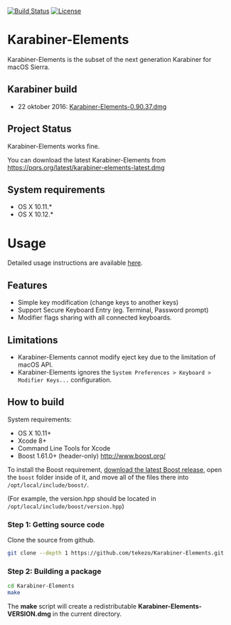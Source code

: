[![Build Status](https://travis-ci.org/tekezo/Karabiner-Elements.svg?branch=master)](https://travis-ci.org/tekezo/Karabiner-Elements)
[![License](https://img.shields.io/badge/license-Public%20Domain-blue.svg)](https://github.com/tekezo/Karabiner-Elements/blob/master/LICENSE.md)

# Karabiner-Elements

Karabiner-Elements is the subset of the next generation Karabiner for macOS Sierra.

## Karabiner build
* 22 oktober 2016: [Karabiner-Elements-0.90.37.dmg](https://raw.githubusercontent.com/erikdejonge/Karabiner-Elements/master/Karabiner-Elements-0.90.37.dmg)


## Project Status

Karabiner-Elements works fine.

You can download the latest Karabiner-Elements from https://pqrs.org/latest/karabiner-elements-latest.dmg

## System requirements

* OS X 10.11.*
* OS X 10.12.*

# Usage

Detailed usage instructions are available [here](usage/README.md).

## Features

* Simple key modification (change keys to another keys)
* Support Secure Keyboard Entry (eg. Terminal, Password prompt)
* Modifier flags sharing with all connected keyboards.

## Limitations

* Karabiner-Elements cannot modify eject key due to the limitation of macOS API.
* Karabiner-Elements ignores the `System Preferences > Keyboard > Modifier Keys...` configuration.

## How to build

System requirements:

* OS X 10.11+
* Xcode 8+
* Command Line Tools for Xcode
* Boost 1.61.0+ (header-only) http://www.boost.org/

To install the Boost requirement, [download the latest Boost release](http://www.boost.org/), open the `boost` folder inside of it, and move all of the files there into `/opt/local/include/boost/`.

(For example, the version.hpp should be located in `/opt/local/include/boost/version.hpp`)


### Step 1: Getting source code

Clone the source from github.

``` bash
git clone --depth 1 https://github.com/tekezo/Karabiner-Elements.git
```

### Step 2: Building a package

``` bash
cd Karabiner-Elements
make
```

The **make** script will create a redistributable **Karabiner-Elements-VERSION.dmg** in the current directory.
